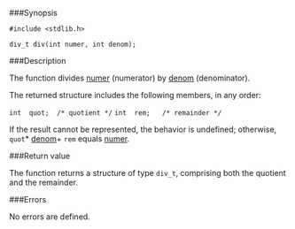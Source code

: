 ###Synopsis

`#include <stdlib.h>`

`div_t div(int numer, int denom);`

###Description

The function divides <u>numer</u> (numerator) by <u>denom</u> (denominator).

The returned structure includes the following members, in any order:

`int  quot;  /* quotient */`
`int  rem;   /* remainder */`

If the result cannot be represented, the behavior is undefined; otherwise, `quot`* <u>denom</u>+ `rem` equals <u>numer</u>.

###Return value

The function returns a structure of type `div_t`, comprising both the quotient and the remainder. 

###Errors

No errors are defined.